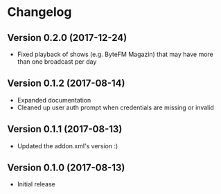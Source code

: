 # Changelog

## Version 0.2.0 (2017-12-24)
* Fixed playback of shows (e.g. ByteFM Magazin) that may have more than one broadcast per day

## Version 0.1.2 (2017-08-14)
* Expanded documentation
* Cleaned up user auth prompt when credentials are missing or invalid

## Version 0.1.1 (2017-08-13)
* Updated the addon.xml's version :)

## Version 0.1.0 (2017-08-13)
* Initial release
